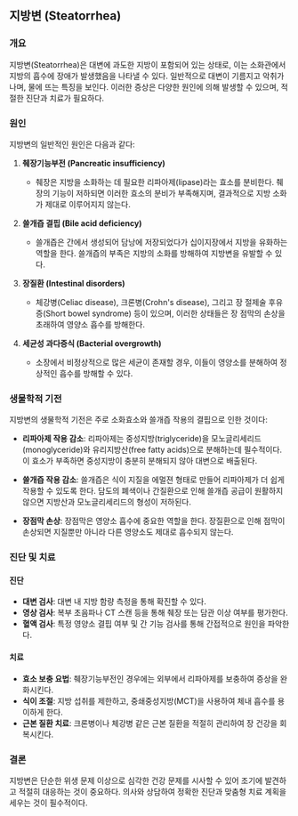 

## 지방변 (Steatorrhea)

### 개요
지방변(Steatorrhea)은 대변에 과도한 지방이 포함되어 있는 상태로, 이는 소화관에서 지방의 흡수에 장애가 발생했음을 나타낼 수 있다. 일반적으로 대변이 기름지고 악취가 나며, 물에 뜨는 특징을 보인다. 이러한 증상은 다양한 원인에 의해 발생할 수 있으며, 적절한 진단과 치료가 필요하다.

### 원인
지방변의 일반적인 원인은 다음과 같다:

1. **췌장기능부전 (Pancreatic insufficiency)**
   - 췌장은 지방을 소화하는 데 필요한 리파아제(lipase)라는 효소를 분비한다. 췌장의 기능이 저하되면 이러한 효소의 분비가 부족해지며, 결과적으로 지방 소화가 제대로 이루어지지 않는다.
   
2. **쓸개즙 결핍 (Bile acid deficiency)**
   - 쓸개즙은 간에서 생성되어 담낭에 저장되었다가 십이지장에서 지방을 유화하는 역할을 한다. 쓸개즙의 부족은 지방의 소화를 방해하여 지방변을 유발할 수 있다.

3. **장질환 (Intestinal disorders)**
   - 체강병(Celiac disease), 크론병(Crohn's disease), 그리고 장 절제술 후유증(Short bowel syndrome) 등이 있으며, 이러한 상태들은 장 점막의 손상을 초래하여 영양소 흡수를 방해한다.

4. **세균성 과다증식 (Bacterial overgrowth)**
   - 소장에서 비정상적으로 많은 세균이 존재할 경우, 이들이 영양소를 분해하여 정상적인 흡수를 방해할 수 있다.

### 생물학적 기전
지방변의 생물학적 기전은 주로 소화효소와 쓸개즙 작용의 결핍으로 인한 것이다:

- **리파아제 작용 감소**: 리파아제는 중성지방(triglyceride)을 모노글리세리드(monoglyceride)와 유리지방산(free fatty acids)으로 분해하는데 필수적이다. 이 효소가 부족하면 중성지방이 충분히 분해되지 않아 대변으로 배출된다.
  
- **쓸개즙 작용 감소**: 쓸개즙은 식이 지질을 에멀젼 형태로 만들어 리파아제가 더 쉽게 작용할 수 있도록 한다. 담도의 폐색이나 간질환으로 인해 쓸개즙 공급이 원활하지 않으면 지방산과 모노글리세리드의 형성이 저하된다.

- **장점막 손상**: 장점막은 영양소 흡수에 중요한 역할을 한다. 장질환으로 인해 점막이 손상되면 지질뿐만 아니라 다른 영양소도 제대로 흡수되지 않는다.

### 진단 및 치료
#### 진단
- **대변 검사**: 대변 내 지방 함량 측정을 통해 확진할 수 있다.
- **영상 검사**: 복부 초음파나 CT 스캔 등을 통해 췌장 또는 담관 이상 여부를 평가한다.
- **혈액 검사**: 특정 영양소 결핍 여부 및 간 기능 검사를 통해 간접적으로 원인을 파악한다.

#### 치료
- **효소 보충 요법**: 췌장기능부전인 경우에는 외부에서 리파아제를 보충하여 증상을 완화시킨다.
- **식이 조절**: 지방 섭취를 제한하고, 중쇄중성지방(MCT)을 사용하여 체내 흡수를 용이하게 한다.
- **근본 질환 치료**: 크론병이나 체강병 같은 근본 질환을 적절히 관리하여 장 건강을 회복시킨다.

### 결론
지방변은 단순한 위생 문제 이상으로 심각한 건강 문제를 시사할 수 있어 조기에 발견하고 적절히 대응하는 것이 중요하다. 의사와 상담하여 정확한 진단과 맞춤형 치료 계획을 세우는 것이 필수적이다.